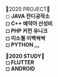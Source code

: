 🌱2020 PROJECT🌱<BR>
◻  <B>JAVA 잔디공작소 <BR>
◻  C++ 예약어 산성비<BR>
◻  PHP 커먼 유니크<BR>
◻  미소첼 미백싹싹 <BR>
◻  PYTHON ,,,<BR>
  
  🌱2020 STUDY🌱<BR>
 ◻ FLUTTER<BR>
◻   ANDROID</B>
  

